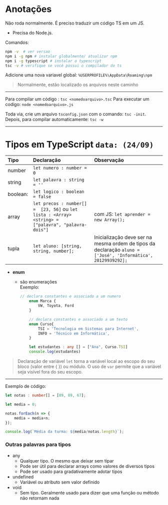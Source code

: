 
# Anotações

Não roda normalmente. É preciso traduzir um código TS em um JS.

- Precisa do Node.js. 

Comandos:

```bash
npm -v  # ver versao
npm i -g npm # instalar globalmente/ atualizar npm
npm i -g typescript # instalar o typescript
tsc -v # verifique se você possui o compilador do ts

```

Adicione uma nova variavel global: `%USERPROFILE%\AppData\Roaming\npm`
> Normalmente, estão localizado os arquivos neste caminho

---

Para compilar um código : `tsc <nomedoarquivo>.tsc`
Para executar um codigo: `node <nomedoarquivo>.js`

Toda via, crie um arquivo `tsconfig.json` com o comando: `tsc -init`.
Depois, para compilar automaticamente: `tsc -w`

---

# Tipos em TypeScript  `data: (24/09)`
| Tipo | Declaração | Observação |
| :--  | :-- | :-- |
| number | `let numero : number = 0` |
| string | `let palavra : string = ''`|
| boolean: |`let logico : boolean = false`
| array |`let precos : number[] =  [23, 56]` ou `let lista : <Array><string> = ["palavra", "palavra-dois"]`| com JS: `let aprender = new Array();` |
|tupla |  `let aluno: [string, string, number];`| Inicialização deve ser na mesma ordem de tipos da declaração `aluno = ['José', 'Informática', 20129939292];` |

- **enum** 
    - são enumerações \
    Exemplo:

        ```ts
        // declara constantes e associado a um numero
            enum Marca {
                VW, Toyota, Ford
            }

            // declara constantes e associado a um texto
            enum Curso{
                TSI = 'Tecnologia em Sistemas para Internet',
                INFO = 'Técnico em Informática',
            }

            let estudantes : any [] = ["Ana", Curso.TSI]
            console.log(estudantes)
        ```

> Declaração de variável `let` torna a variável
local ao escopo do seu bloco (valor entre { }) ou módulo. O uso de `var` permite que a variável seja visível fora do seu escopo.
---

Exemplo de código:
```ts
let notas : number[] = [89, 89, 67];

let media = 0;

notas.forEach(n => {
    media = media+n;
});

console.log(`Média da turma: ${media/notas.length}`);
```

### Outras palavras para tipos

- any
    - Qualquer tipo. O mesmo que deixar sem tipar
    - Pode ser útil para declarar arrays como valores de diversos
    tipos
    - Pode ser usado para gradativamente adotar tipos
- undefined
    - Variável ou atributo sem valor definido
- void
    - Sem tipo. Geralmente usado para dizer que uma função ou método não retornam nada



